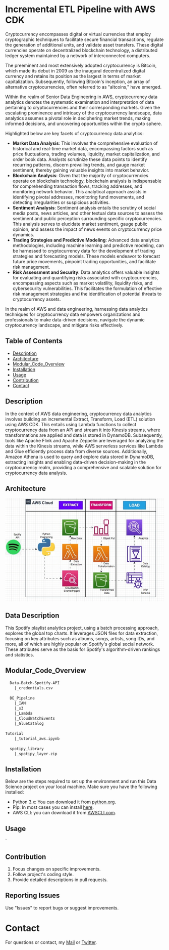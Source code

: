 # Incremental ETL Pipeline with AWS CDK

Cryptocurrency encompasses digital or virtual currencies that employ cryptographic techniques to facilitate secure financial transactions, regulate the generation of additional units, and validate asset transfers. These digital currencies operate on decentralized blockchain technology, a distributed ledger system maintained by a network of interconnected computers.

The preeminent and most extensively adopted cryptocurrency is Bitcoin, which made its debut in 2009 as the inaugural decentralized digital currency and retains its position as the largest in terms of market capitalization. Subsequently, following Bitcoin's inception, an array of alternative cryptocurrencies, often referred to as "altcoins," have emerged.

Within the realm of Senior Data Engineering in AWS, cryptocurrency data analytics denotes the systematic examination and interpretation of data pertaining to cryptocurrencies and their corresponding markets. Given the escalating prominence and intricacy of the cryptocurrency landscape, data analytics assumes a pivotal role in deciphering market trends, making informed decisions, and uncovering opportunities within the crypto sphere.

Highlighted below are key facets of cryptocurrency data analytics:

- **Market Data Analysis**: This involves the comprehensive evaluation of historical and real-time market data, encompassing factors such as price fluctuations, trading volumes, liquidity, market capitalization, and order book data. Analysts scrutinize these data points to identify recurring patterns, discern prevailing trends, and gauge market sentiment, thereby gaining valuable insights into market behavior.
- **Blockchain Analysis**: Given that the majority of cryptocurrencies operate on blockchain technology, blockchain analysis is indispensable for comprehending transaction flows, tracking addresses, and monitoring network behavior. This analytical approach assists in identifying pivotal addresses, monitoring fund movements, and detecting irregularities or suspicious activities.
- **Sentiment Analysis**: Sentiment analysis entails the scrutiny of social media posts, news articles, and other textual data sources to assess the sentiment and public perception surrounding specific cryptocurrencies. This analysis serves to elucidate market sentiment, gauge public opinion, and assess the impact of news events on cryptocurrency price dynamics.
- **Trading Strategies and Predictive Modeling**: Advanced data analytics methodologies, including machine learning and predictive modeling, can be harnessed to cryptocurrency data for the development of trading strategies and forecasting models. These models endeavor to forecast future price movements, pinpoint trading opportunities, and facilitate risk management.
- **Risk Assessment and Security**: Data analytics offers valuable insights for evaluating and quantifying risks associated with cryptocurrencies, encompassing aspects such as market volatility, liquidity risks, and cybersecurity vulnerabilities. This facilitates the formulation of effective risk management strategies and the identification of potential threats to cryptocurrency assets.

In the realm of AWS and data engineering, harnessing data analytics techniques for cryptocurrency data empowers organizations and professionals to make data-driven decisions, navigate the dynamic cryptocurrency landscape, and mitigate risks effectively.

## Table of Contents

- [Description](#description)
- [Architecture](#architecture)
- [Modular_Code_Overview](#modular_code_overview)
- [Installation](#installation)
- [Usage](#usage) 
- [Contribution](#contribution)
- [Contact](#contact)

## Description

In the context of AWS data engineering, cryptocurrency data analytics involves building an incremental Extract, Transform, Load (ETL) solution using AWS CDK. This entails using Lambda functions to collect cryptocurrency data from an API and stream it into Kinesis streams, where transformations are applied and data is stored in DynamoDB. Subsequently, tools like Apache Flink and Apache Zeppelin are leveraged for analyzing the data within the Kinesis streams, while AWS serverless services like Lambda and Glue efficiently process data from diverse sources. Additionally, Amazon Athena is used to query and explore data stored in DynamoDB, extracting insights and enabling data-driven decision-making in the cryptocurrency realm, providing a comprehensive and scalable solution for cryptocurrency data analysis.

## Architecture
<img src='https://github.com/diegovillatoromx/ETL-Pipeline-Spotify/blob/main/architecture_diagram_spotify.gif' alt="architecture_diagram_spotify">

## Data Description

This Spotify playlist analytics project, using a batch processing approach, explores the global top charts. It leverages JSON files for data extraction, focusing on key attributes such as albums, songs, artists, song IDs, and more, all of which are highly popular on Spotify's global social network. These attributes serve as the basis for Spotify's algorithm-driven rankings and statistics.

## Modular_Code_Overview

```
  Data-Batch-Spotify-API
    |_credentials.csv

  DE_Pipeline
    |_IAM
    |_s3
    |_Lambda
    |_CloudWatchEvents
    |_GlueCatalog

Tutorial
    |_tutorial_aws.ipynb

  spotipy_library
    |_spotipy_layer.zip
```
## Installation

Below are the steps required to set up the environment and run this Data Science project on your local machine. Make sure you have the following installed:
- Python 3.x: You can download it from [python.org](https://www.python.org/downloads/).
- Pip: In most cases you can install [here](https://pip.pypa.io/en/stable/installing/).
- AWS CLI: you can download it from [AWSCLI.com](https://docs.aws.amazon.com/cli/latest/userguide/getting-started-install.html).

## Usage
`

## Contribution
  1. Focus changes on specific improvements.
  2. Follow project's coding style.
  3. Provide detailed descriptions in pull requests.
## Reporting Issues
  Use "Issues" to report bugs or suggest improvements.
# Contact
For questions or contact, my [Mail](diegovillatormx@gmail.com) or [Twitter](https://twitter.com/diegovillatomx).
